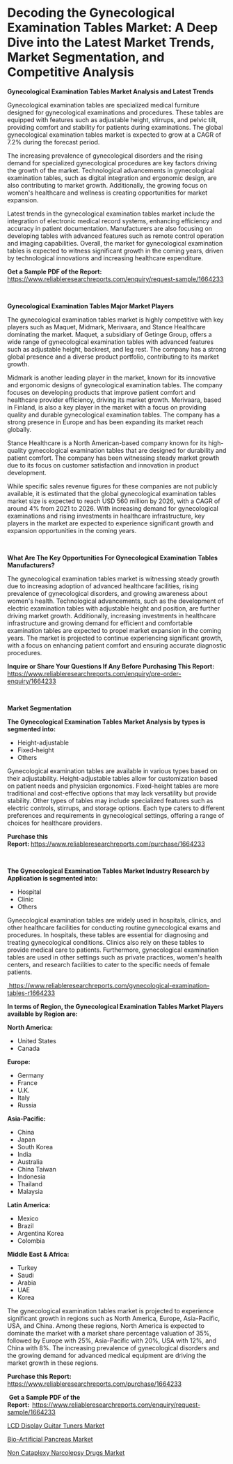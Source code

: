 <p><h1>Decoding the Gynecological Examination Tables Market: A Deep Dive into the Latest Market Trends, Market Segmentation, and Competitive Analysis</h1></p><p><strong>Gynecological Examination Tables Market Analysis and Latest Trends</strong></p>
<p><p>Gynecological examination tables are specialized medical furniture designed for gynecological examinations and procedures. These tables are equipped with features such as adjustable height, stirrups, and pelvic tilt, providing comfort and stability for patients during examinations. The global gynecological examination tables market is expected to grow at a CAGR of 7.2% during the forecast period.</p><p>The increasing prevalence of gynecological disorders and the rising demand for specialized gynecological procedures are key factors driving the growth of the market. Technological advancements in gynecological examination tables, such as digital integration and ergonomic design, are also contributing to market growth. Additionally, the growing focus on women's healthcare and wellness is creating opportunities for market expansion.</p><p>Latest trends in the gynecological examination tables market include the integration of electronic medical record systems, enhancing efficiency and accuracy in patient documentation. Manufacturers are also focusing on developing tables with advanced features such as remote control operation and imaging capabilities. Overall, the market for gynecological examination tables is expected to witness significant growth in the coming years, driven by technological innovations and increasing healthcare expenditure.</p></p>
<p><strong>Get a Sample PDF of the Report:&nbsp;</strong> <a href="https://www.reliableresearchreports.com/enquiry/request-sample/1664233">https://www.reliableresearchreports.com/enquiry/request-sample/1664233</a></p>
<p>&nbsp;</p>
<p><strong>Gynecological Examination Tables Major Market Players</strong></p>
<p><p>The gynecological examination tables market is highly competitive with key players such as Maquet, Midmark, Merivaara, and Stance Healthcare dominating the market. Maquet, a subsidiary of Getinge Group, offers a wide range of gynecological examination tables with advanced features such as adjustable height, backrest, and leg rest. The company has a strong global presence and a diverse product portfolio, contributing to its market growth.</p><p>Midmark is another leading player in the market, known for its innovative and ergonomic designs of gynecological examination tables. The company focuses on developing products that improve patient comfort and healthcare provider efficiency, driving its market growth. Merivaara, based in Finland, is also a key player in the market with a focus on providing quality and durable gynecological examination tables. The company has a strong presence in Europe and has been expanding its market reach globally.</p><p>Stance Healthcare is a North American-based company known for its high-quality gynecological examination tables that are designed for durability and patient comfort. The company has been witnessing steady market growth due to its focus on customer satisfaction and innovation in product development.</p><p>While specific sales revenue figures for these companies are not publicly available, it is estimated that the global gynecological examination tables market size is expected to reach USD 560 million by 2026, with a CAGR of around 4% from 2021 to 2026. With increasing demand for gynecological examinations and rising investments in healthcare infrastructure, key players in the market are expected to experience significant growth and expansion opportunities in the coming years.</p></p>
<p>&nbsp;</p>
<p><strong>What Are The Key Opportunities For Gynecological Examination Tables Manufacturers?</strong></p>
<p><p>The gynecological examination tables market is witnessing steady growth due to increasing adoption of advanced healthcare facilities, rising prevalence of gynecological disorders, and growing awareness about women's health. Technological advancements, such as the development of electric examination tables with adjustable height and position, are further driving market growth. Additionally, increasing investments in healthcare infrastructure and growing demand for efficient and comfortable examination tables are expected to propel market expansion in the coming years. The market is projected to continue experiencing significant growth, with a focus on enhancing patient comfort and ensuring accurate diagnostic procedures.</p></p>
<p><strong>Inquire or Share Your Questions If Any Before Purchasing This Report:</strong> <a href="https://www.reliableresearchreports.com/enquiry/pre-order-enquiry/1664233">https://www.reliableresearchreports.com/enquiry/pre-order-enquiry/1664233</a></p>
<p>&nbsp;</p>
<p><strong>Market Segmentation</strong></p>
<p><strong>The Gynecological Examination Tables Market Analysis by types is segmented into:</strong></p>
<p><ul><li>Height-adjustable</li><li>Fixed-height</li><li>Others</li></ul></p>
<p><p>Gynecological examination tables are available in various types based on their adjustability. Height-adjustable tables allow for customization based on patient needs and physician ergonomics. Fixed-height tables are more traditional and cost-effective options that may lack versatility but provide stability. Other types of tables may include specialized features such as electric controls, stirrups, and storage options. Each type caters to different preferences and requirements in gynecological settings, offering a range of choices for healthcare providers.</p></p>
<p><strong>Purchase this Report:&nbsp;</strong><a href="https://www.reliableresearchreports.com/purchase/1664233">https://www.reliableresearchreports.com/purchase/1664233</a></p>
<p>&nbsp;</p>
<p><strong>The Gynecological Examination Tables Market Industry Research by Application is segmented into:</strong></p>
<p><ul><li>Hospital</li><li>Clinic</li><li>Others</li></ul></p>
<p><p>Gynecological examination tables are widely used in hospitals, clinics, and other healthcare facilities for conducting routine gynecological exams and procedures. In hospitals, these tables are essential for diagnosing and treating gynecological conditions. Clinics also rely on these tables to provide medical care to patients. Furthermore, gynecological examination tables are used in other settings such as private practices, women's health centers, and research facilities to cater to the specific needs of female patients.</p></p>
<p><a href="https://www.reliableresearchreports.com/gynecological-examination-tables-r1664233">&nbsp;https://www.reliableresearchreports.com/gynecological-examination-tables-r1664233</a></p>
<p><strong>In terms of Region, the Gynecological Examination Tables Market Players available by Region are:</strong></p>
<p>
    <p> <strong> North America: </strong>
        <ul>
            <li>United States</li>
            <li>Canada</li>
        </ul>
        </p> 
    <p> <strong> Europe: </strong>
        <ul>
            <li>Germany</li>
            <li>France</li>
            <li>U.K.</li>
            <li>Italy</li>
            <li>Russia</li>
        </ul>
        </p> 
    <p> <strong> Asia-Pacific: </strong>
        <ul>
            <li>China</li>
            <li>Japan</li>
            <li>South Korea</li>
            <li>India</li>
            <li>Australia</li>
            <li>China Taiwan</li>
            <li>Indonesia</li>
            <li>Thailand</li>
            <li>Malaysia</li>
        </ul>
        </p> 
    <p> <strong> Latin America: </strong>
        <ul>
            <li>Mexico</li>
            <li>Brazil</li>
            <li>Argentina Korea</li>
            <li>Colombia</li>
        </ul>
        </p> 
    <p> <strong> Middle East & Africa: </strong>
        <ul>
            <li>Turkey</li>
            <li>Saudi</li>
            <li>Arabia</li>
            <li>UAE</li>
            <li>Korea</li>
        </ul>
    </p>
    </p>
<p><p>The gynecological examination tables market is projected to experience significant growth in regions such as North America, Europe, Asia-Pacific, USA, and China. Among these regions, North America is expected to dominate the market with a market share percentage valuation of 35%, followed by Europe with 25%, Asia-Pacific with 20%, USA with 12%, and China with 8%. The increasing prevalence of gynecological disorders and the growing demand for advanced medical equipment are driving the market growth in these regions.</p></p>
<p><strong>Purchase this Report: </strong><a href="https://www.reliableresearchreports.com/purchase/1664233">https://www.reliableresearchreports.com/purchase/1664233</a></p>
<p>&nbsp;<strong>Get a Sample PDF of the Report:&nbsp;&nbsp;</strong><a href="https://www.reliableresearchreports.com/enquiry/request-sample/1664233">https://www.reliableresearchreports.com/enquiry/request-sample/1664233</a></p>
<p><strong></strong></p>
<p><p><a href="https://github.com/annerides/Market-Research-Report-List-1/blob/main/lcd-display-guitar-tuners-market.md">LCD Display Guitar Tuners Market</a></p><p><a href="https://github.com/sarabits412/Market-Research-Report-List-1/blob/main/bio-artificial-pancreas-market.md">Bio-Artificial Pancreas Market</a></p><p><a href="https://github.com/DaveBlock08/Market-Research-Report-List-1/blob/main/non-cataplexy-narcolepsy-drugs-market.md">Non Cataplexy Narcolepsy Drugs Market</a></p></p>